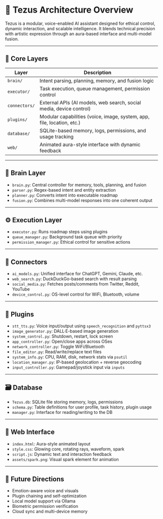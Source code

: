 # 📐 Tezus Architecture Overview

Tezus is a modular, voice-enabled AI assistant designed for ethical control, dynamic interaction, and scalable intelligence. It blends technical precision with artistic expression through an aura-based interface and multi-model fusion.

---

## 🧱 Core Layers

| Layer             | Description                                                                 |
|------------------|-----------------------------------------------------------------------------|
| `brain/`          | Intent parsing, planning, memory, and fusion logic  
| `executor/`       | Task execution, queue management, permission control  
| `connectors/`     | External APIs (AI models, web search, social media, device control)  
| `plugins/`        | Modular capabilities (voice, image, system, app, file, location, etc.)  
| `database/`       | SQLite-based memory, logs, permissions, and usage tracking  
| `web/`            | Animated aura-style interface with dynamic feedback  

---

## 🧠 Brain Layer

- `brain.py`: Central controller for memory, tools, planning, and fusion  
- `parser.py`: Regex-based intent and entity extraction  
- `planner.py`: Converts intent into executable roadmap  
- `fusion.py`: Combines multi-model responses into one coherent output  

---

## ⚙️ Execution Layer

- `executor.py`: Runs roadmap steps using plugins  
- `queue_manager.py`: Background task queue with priority  
- `permission_manager.py`: Ethical control for sensitive actions  

---

## 🔌 Connectors

- `ai_models.py`: Unified interface for ChatGPT, Gemini, Claude, etc.  
- `web_search.py`: DuckDuckGo-based search with result parsing  
- `social_media.py`: Fetches posts/comments from Twitter, Reddit, YouTube  
- `device_control.py`: OS-level control for WiFi, Bluetooth, volume  

---

## 🧩 Plugins

- `stt_tts.py`: Voice input/output using `speech_recognition` and `pyttsx3`  
- `image_generator.py`: DALL·E-based image generation  
- `system_control.py`: Shutdown, restart, lock screen  
- `app_controller.py`: Open/close apps across OSes  
- `network_controller.py`: Toggle WiFi/Bluetooth  
- `file_editor.py`: Read/write/replace text files  
- `system_info.py`: CPU, RAM, disk, network stats via `psutil`  
- `location_manager.py`: IP-based geolocation + reverse geocoding  
- `input_controller.py`: Gamepad/joystick input via `inputs`  

---

## 🗃️ Database

- `Tezus.db`: SQLite file storing memory, logs, permissions  
- `schema.py`: Table definitions for user profile, task history, plugin usage  
- `manager.py`: Interface for reading/writing to the DB  

---

## 🌈 Web Interface

- `index.html`: Aura-style animated layout  
- `style.css`: Glowing core, rotating rays, waveform, spark  
- `script.js`: Dynamic text and interaction feedback  
- `assets/spark.png`: Visual spark element for animation  

---

## 🔮 Future Directions

- Emotion-aware voice and visuals  
- Plugin chaining and self-optimization  
- Local model support via Ollama  
- Biometric permission verification  
- Cloud sync and multi-device memory
